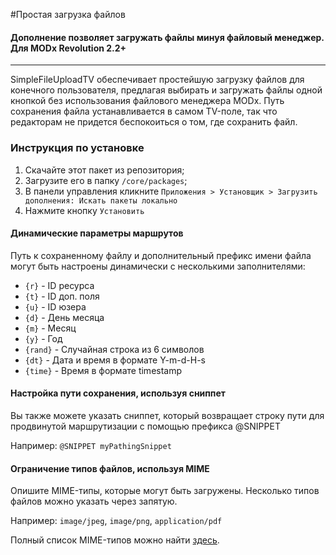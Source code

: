 #Простая загрузка файлов
#### Дополнение позволяет загружать файлы минуя файловый менеджер. Для MODx Revolution 2.2+

------------------------------------

SimpleFileUploadTV обеспечивает простейшую загрузку файлов для конечного пользователя, предлагая выбирать и загружать файлы одной кнопкой без использования файлового менеджера MODx. Путь сохранения файла устанавливается в самом TV-поле, так что редакторам не придется беспокоиться о том, где сохранить файл.

### Инструкция по установке
1. Скачайте этот пакет из репозитория;
2. Загрузите его в папку `/core/packages`;
3. В панели управления кликните `Приложения > Установщик > Загрузить дополнения: Искать пакеты локально`
4. Нажмите кнопку `Установить`

#### Динамические параметры маршрутов
Путь к сохраненному файлу и дополнительный префикс имени файла могут быть настроены динамически с несколькими заполнителями:

* `{r}`     - ID ресурса
* `{t}`     - ID доп. поля
* `{u}`     - ID юзера
* `{d}`     - День месяца
* `{m}`     - Месяц
* `{y}`     - Год
* `{rand}`  - Случайная строка из 6 символов
* `{dt}`    - Дата и время в формате Y-m-d-H-s
* `{time}`  - Время в формате timestamp
      
#### Настройка пути сохранения, используя сниппет
Вы также можете указать сниппет, который возвращает строку пути для продвинутой маршрутизации с помощью префикса @SNIPPET

Например: `@SNIPPET myPathingSnippet`


#### Ограничение типов файлов, используя MIME
Опишите MIME-типы, которые могут быть загружены. Несколько типов файлов можно указать через запятую.

Например: `image/jpeg`, `image/png`, `application/pdf` 

Полный список MIME-типов можно найти [здесь](http://webdesign.about.com/od/multimedia/a/mime-types-by-file-extension.htm).